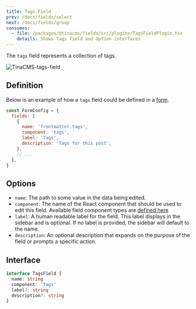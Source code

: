 ```yaml
---
title: Tags Field
prev: /docs/fields/select
next: /docs/fields/group
consumes:
  - file: /packages/@tinacms/fields/src/plugins/TagsFieldPlugin.tsx
    details: Shows Tags field and Option interfaces
---
```


The `tags` field represents a collection of tags.

![TinaCMS-tags-field](/img/fields/tags-field.png)

## Definition

Below is an example of how a `tags` field could be defined in a [form](/docs/forms).

```javascript
const FormConfig = {
  fields: [
    {
      name: 'frontmatter.tags',
      component: 'tags',
      label: 'Tags',
      description: 'Tags for this post',
    },
    // ...
  ],
}
```

## Options

- `name`: The path to some value in the data being edited.
- `component`: The name of the React component that should be used to edit this field. Available field component types are [defined here](/docs/fields)
- `label`: A human readable label for the field. This label displays in the sidebar and is optional. If no label is provided, the sidebar will default to the name.
- `description`: An optional description that expands on the purpose of the field or prompts a specific action.

## Interface

```typescript
interface TagsField {
  name: string
  component: 'Tags'
  label?: string
  description?: string
}
```
